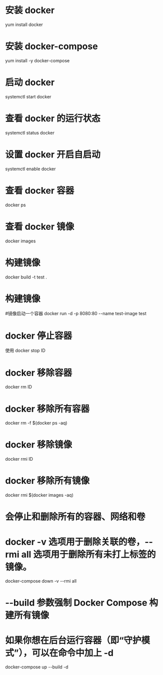 # 安装 docker

yum install docker

# 安装 docker-compose

yum install -y docker-compose

# 启动 docker

systemctl start docker

# 查看 docker 的运行状态

systemctl status docker

# 设置 docker 开启自启动

systemctl enable docker

# 查看 docker 容器

docker ps

# 查看 docker 镜像

docker images

# 构建镜像

docker build -t test .

# 构建镜像

#镜像启动一个容器
docker run -d -p 8080:80 --name test-image test

# docker 停止容器

使用 docker stop ID

# docker 移除容器

docker rm ID

# docker 移除所有容器

docker rm -f $(docker ps -aq)

# docker 移除镜像

docker rmi ID

# docker 移除所有镜像

docker rmi $(docker images -aq)

# 会停止和删除所有的容器、网络和卷

# docker -v 选项用于删除关联的卷，--rmi all 选项用于删除所有未打上标签的镜像。

docker-compose down -v --rmi all

# --build 参数强制 Docker Compose 构建所有镜像

# 如果你想在后台运行容器（即“守护模式”），可以在命令中加上 -d

docker-compose up --build -d
